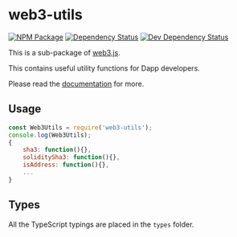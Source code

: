 # web3-utils

[![NPM Package][npm-image]][npm-url] [![Dependency Status][deps-image]][deps-url] [![Dev Dependency Status][deps-dev-image]][deps-dev-url]

This is a sub-package of [web3.js][repo].

This contains useful utility functions for Dapp developers.

Please read the [documentation][docs] for more.

## Usage

```js
const Web3Utils = require('web3-utils');
console.log(Web3Utils);
{
    sha3: function(){},
    soliditySha3: function(){},
    isAddress: function(){},
    ...
}
```

## Types

All the TypeScript typings are placed in the `types` folder.

[docs]: http://web3js.readthedocs.io/en/1.0/
[repo]: https://github.com/ethereum/web3.js
[npm-image]: https://img.shields.io/npm/v/web3-utils.svg
[npm-url]: https://npmjs.org/package/web3-utils
[deps-image]: https://david-dm.org/ethereum/web3.js/1.x/status.svg?path=packages/web3-utils
[deps-url]: https://david-dm.org/ethereum/web3.js/1.x?path=packages/web3-utils
[deps-dev-image]: https://david-dm.org/ethereum/web3.js/1.x/dev-status.svg?path=packages/web3-utils
[deps-dev-url]: https://david-dm.org/ethereum/web3.js/1.x?type=dev&path=packages/web3-utils
